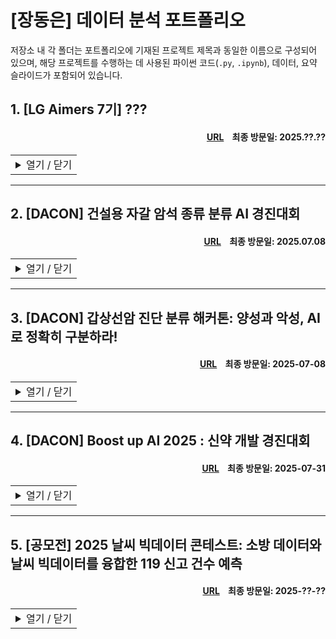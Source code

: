# [장동은] 데이터 분석 포트폴리오
저장소 내 각 폴더는 포트폴리오에 기재된 프로젝트 제목과 동일한 이름으로 구성되어 있으며, 해당 프로젝트를 수행하는 데 사용된 파이썬 코드(`.py`, `.ipynb`), 데이터, 요약 슬라이드가 포함되어 있습니다.

## 1. [LG Aimers 7기] ???
#### <div align='right'>[URL](https://lgaimers.ai/)&nbsp;&nbsp;&nbsp;&nbsp;최종 방문일: 2025.??.??</div>

<table>
<tr>
<td>
<details>
<summary>열기 / 닫기</summary>

<br>2025.??.?? - 2025.??.??</div>
  
### 분석 개요

### 분석 대상

### 분석 방안

### 분석 결과

### 개선점

</details>
</td>
</tr>
</table>

---

## 2. [DACON] 건설용 자갈 암석 종류 분류 AI 경진대회
#### <div align='right'>[URL](https://dacon.io/competitions/official/236471/overview/description)&nbsp;&nbsp;&nbsp;&nbsp;최종 방문일: 2025.07.08</div>

<table>
<tr>
<td>
<details>
<summary>열기 / 닫기</summary>

<br>2025.04.26 - 2025.05.28

### 분석 개요
* 자갈의 암석 종류는 콘크리트와 아스팔트의 품질에 직접적인 영향을 미치므로, 정확한 분류가 요구된다.
* 기존 수작업 방식은 많은 시간과 비용이 소요될 뿐 아니라, 검사자의 숙련도에 따라 정확도에 편차가 발생하는 한계가 있다.
* 건설용 자갈 이미지를 활용해 암석 종류를 분류하는 AI 알고리즘 개발을 목표로 한다.

### 분석 대상
* 학습 데이터:
  총 380,020장의 자갈 이미지가 7개 클래스로 분류되어 제공되었으며, 클래스 간 빈도 차가 크다. 가장 많은 클래스는 가장 적은 클래스보다 약 6배만큼 관측되었다.
  
  |클래스명 |암석 종류 |이미지 수 |비율 (%) |
  |:------|:------|------:|------:|
  |`Andesite` |안산암 |43,802 |11.53 |
  |`Basalt` |현무암 |26,810 |7.05 |
  |`Gneiss` |편마암 |73,914 |19.45 |
  |`Granaite` |화강암 |92,923 |24.45 |
  |`Mud_Sandstone` |이암/사암 |89,467 |23.54 |
  |`Weathered_Rock` |풍화암 |37,169 |9.78 |
  |`Etc` |기타 |15,935 |4.19 |
  |- |- |380,020 |100 |

* 평가 데이터: 클래스 정보가 주어지지 않은 95,006장의 자갈 이미지가 제공되었다.
* 평가 기준: Macro F1 Score

### 분석 방안
* 제한된 연산 자원을 고려해, [ImageNet](https://www.image-net.org/)에서 검증된 ConvNeXt Base, Swin V2 Small, EfficientNet V2 Medium을 기반 모형으로 활용하였다. 세 모형 모두 사전학습된 가중치를 초기값으로 사용해 학습을 진행하였다.
* 더 많은 파라미터를 가진 모형이 성능 면에서 유리할 것으로 보였으나, 제한된 연산 자원으로 인해 경량 모형들을 다수 활용한 앙상블 전략을 선택하였다.
* 단순 평균과 같은 관습적인 앙상블 방식 대신, 각 모형의 OOF(Out-of-Fold) 예측 결과를 활용하여 교차 검증 손실 함수를 최소화하는 가중치를 도출하였다.
* 자원 효율 향상을 위해 자동 혼합 정밀도(Automatic Mixed Precision, AMP) 기법을 도입하여 `torch.float32` 대신 `torch.float16`을 적극적으로 활용하였다.
* 클래스 불균형을 고려해, 학습 및 검증 데이터가 동일한 클래스 비율을 갖도록 분할한 후, 손실 함수로 Focal Loss를 사용하였다. Focal Loss와 오버샘플링을 함께 적용한 실험에서 성능 저하가 발생하여, 모형 개발 과정에서 해당 전략은 제외하였다.
* 다양한 환경에서 촬영된 자갈의 색상, 질감, 위치 등의 변화를 모형이 인식할 수 있도록, 회전, 노이즈 추가 등 다양한 데이터 증강(Data Augmentation) 기법을 적용하였다.


### 분석 결과
* 최종 제출 결과: 총 342명의 참가자들 중 58등을 기록하였다.

  |구분 |순위 |Macro F1 |
  |:------|------:|------:|
  |**최종 제출** |**58** |**0.78396** |
  |- |1 |0.93563 |
  |- |2 |0.93306 |
  |- |3 |0.92610 |
  |상위 10% |34 |0.82944|
  
### 개선점
* 상위권 경쟁자들과 동일한 기반 모형, 학습률(Learning Rate), 스케줄러(Scheduler)를 적용하였으나, 메모리 제약으로 인해 데이터 증강이 제한적이었다. 또한, 학습 속도가 느려 충분한 Epoch을 확보하지 못해, 수렴이 완료되지 않은 모형을 제출하게 되었다.
* 많은 경쟁자들이 Focal Loss와 오버샘플링을 병행하여 높은 성능을 달성한 반면, 해당 프로젝트에서는 두 기법을 함께 사용할 경우 성능 저하가 발생하였다. 이러한 차이는 제한적인 데이터 증강과 짧은 학습 기간에 기인한 것으로 해석된다.
* 상위권 경쟁자들의 실험에 따르면, Focal Loss보다 Weighted Cross-Entropy Loss(WCE Loss)가 소폭 더 안정적인 성능을 보였으며, 해당 문제에서는 WCE Loss가 더 적합한 손실 함수로 판단된다.

</details>
</td>
</tr>
</table>
  
---

## 3. [DACON] 갑상선암 진단 분류 해커톤: 양성과 악성, AI로 정확히 구분하라!
#### <div align='right'>[URL](https://dacon.io/competitions/official/236488/overview/description)&nbsp;&nbsp;&nbsp;&nbsp;최종 방문일: 2025-07-08</div>

<table>
<tr>
<td>
<details>
<summary>열기 / 닫기</summary>

<br>2025.06.29 - 2025.06.30</div>

### 분석 개요
* 정형 데이터를 기반으로 한 예측 알고리즘은 의료 리스크 분석, 조기 진단, 스마트 헬스케어 등 다양한 분야에 활용되며, 진단 정확도를 높이고 치료 결정 속도를 개선한다.
* 갑상선 관련 건강 데이터를 기반으로, 갑상선 결절의 악성 여부를 예측하는 AI 모형 개발을 목표로 한다.

### 분석 대상
* 데이터 명세:

  |변수명 |변수 상세 |
  |:------|:------|
  |`ID` |샘플별 고유 ID |
  |`Age` |환자의 나이 |
  |`Gender` |성별 |
  |`Country` |국적 |
  |`Race` |인종 |
  |`Family_Background` |가족력 여부 |
  |`Radiation_History` |방사선 노출 이력 |
  |`Iodine_Deficiency` |아이오딘 결핍 여부 |
  |`Smoke` |흡연 여부 |
  |`Weight_Risk` |체중 관련 위험도 |
  |`Diabetes` |당뇨병 여부 |
  |`Nodule_Size` |갑상선 결절 크기 |
  |`TSH_Result` |TSH 호르몬 검사 결과 |
  |`T4_Result` |T4 호르몬 검사 결과 |
  |`T3_Result` |T3 호르몬 검사 결과 |
  |`Cancer` |갑상선암 여부|
  
* 학습 데이터: 총 87,159명의 환자로부터 수집된 건강 데이터가 제공되었으며, 낮은 질병 발생률로 인해 심각한 클래스 불균형이 나타났다.
  
  |클래스명 |클래스 상세 |관측 수 |비율 (%) |
  |:------|:------|------:|------:|
  |`0` |양성 |76,700 |88.00 |
  |`1` |악성 |10,459 |12.00 |
  
* 평가 데이터: 46,204명의 환자로부터 수집된 건강 데이터가 클래스 정보 없이 제공되었다.
  
* 평가 기준: Binary F1 Score

### 분석 방안
* 클래스 불균형을 고려하며 `StratifiedKFold`와 `optuna`를 통해 `LGBMClassifier`, `XGBClassifier`, `BalancedRandomForestClassifier`의 최적 하이퍼파라미터를 탐색하였다.
* 각 모형의 Softmax 출력값을 단순 평균하여 앙상블을 구성하였으며, `optuna`를 통해 교차 검증 F1 Score를 최대화하는 악성 클래스 판별 임계값(Threshold)을 추가적으로 도출하였다.
* 목표 기반 통계량(Target-Based Statistic)이 의료 데이터에서 효과적이라는 점에 착안하여, 범주형 변수는 악성 오즈비(Odds Ratio)를 반영한 WOE(Weight of Evidence)로 인코딩하였다. 단, 교차 검증 중 데이터 유출을 막기 위해 각 학습 폴드 기준으로 WOE를 계산하였다.
* 연속형 변수를 `KMeans`로 군집화해 새로운 범주형 변수로 추가하였다. 해당 변수의 유의성이 낮더라도, 의사결정나무 기반 모형에서는 성능에 큰 영향을 주지 않음을 고려하였다.

### 분석 결과
* 최종 제출 결과: 총 661명의 참가자들 중 153등을 기록하였으나, 상위 300등까지의 점수 차이가 매우 근소하였다.
  
  |구분 |순위 |Binary F1 |
  |:------|------:|------:|
  |**최종 제출** |**153** |**0.50946** |
  |- |1 |0.50985 |
  |- |2 |0.50984 |
  |- |3 |0.50984 |
  |상위 10% |66 |0.50974|

### 개선점
* 상위권 참가자 간 점수 차이가 미미해 데이터셋의 분별력에 대한 의문이 제기되었고, 입상 결과가 알고리즘의 우수성에 기반한 것인지에 대한 논란도 뒤따랐다.
* 의사결정나무 기반이 아닌 모형을 앙상블에 포함했을 경우, 데이터의 다양한 구조를 포착하여 성능 향상으로 이어졌을 가능성이 있다.
* 앙상블 모형의 Threshold 산출 시, 각 모형의 Softmax 출력값을 메타 특성(Meta Feature)으로 활용하여 교차 검증을 수행하였다. 검증 폴드를 포함한 전체 예측값을 입력으로 사용하는 방식은 관행적으로 널리 사용되지만, 데이터 유출에 해당하며 교차 검증 F1 Score가 과대평가될 수 있다는 한계가 있다.

</details>
</td>
</tr>
</table>

---

## 4. [DACON] Boost up AI 2025 : 신약 개발 경진대회
#### <div align='right'>[URL](https://dacon.io/competitions/official/236518/overview/description)&nbsp;&nbsp;&nbsp;&nbsp;최종 방문일: 2025-07-31</div>

<table>
<tr>
<td>
<details>
<summary>열기 / 닫기</summary>

<br>2025.06.30 - 2025.07.31</div>

### 분석 개요
* CYP3A4는 약물 대사의 주요 효소로, 전체 P450 효소 대사량의 50% 이상을 담당하며, 대부분의 약물 대사에 관여한다.
* CYP3A4 억제제와 유도제를 병용할 경우, 약물 혈중 농도의 급격한 변동으로 인해 치료 효과가 저하되거나 부작용 위험이 증가할 수 있다.
* 약물의 분자 구조 정보를 기반으로 CYP3A4 저해율을 예측하는 AI 모형 개발을 목표로 한다.

### 주요 역할
* 실전 데이터 분석 경험이 부족한 대학원 동료들이 참여할 수 있도록 팀을 조직하여 프로젝트를 수행하였다.
* 도메인 지식에 대한 사전 조사를 수행한 후, 분석에 필요한 데이터를 확보하였다.
* 각 팀원이 담당한 모형의 하이퍼파라미터 설정을 지원하고, 전체 모형을 통합하는 앙상블 전략을 설계하였다.

### 분석 대상
* 데이터 명세:

  |변수명 |변수 상세 |
  |:------|:------|
  |`ID` |샘플별 고유 ID |
  |`Canonical_Smiles` |분자 구조 데이터 |
  |`Inhibition` |CYP3A4 저해율 (%) |
  
* 학습 데이터: 총 1,681개의 분자에 대한 고유 구조 문자열(Canonical SMILES)가 제공되었다. 아래는 데이터의 예시이다.
  
  |`ID` |`Canonical_Smiles` |`Inhibition`|
  |:------|:------|------:|
  |TRAIN_0000	|Cl.OC1(Cc2cccc(Br)c2)CCNCC1 |12.50 |
  |TRAIN_0001	|Brc1ccc2OCCc3ccnc1c23 |4.45 |
  |TRAIN_0002	|CC1(CO)CC(=NO1)c2cc(c(F)cc2Cl)&#91;N+&#93;(=O)[O-] |4.92 |
  |... |... |... |
  
* 평가 데이터: 총 100개의 분자에 대한 Canonical SMILES가 제공되었다.
* 평가 기준: NRMSE와 Pearson 상관 계수를 결합한 지표를 평가 기준으로 사용하였다.

  $$
  \text{Score} = 0.5 \left[ \left\\{ 1 - \min(\text{NRMSE}, 1) \right\\} + \text{Pearson Correlation Coefficient} \right]
  $$

### 분석 방안
* `rdkit` 라이브러리를 활용하여 `Canonical_Smiles`로부터 다양한 물리화학적 특성과 분자 지문(Fingerprint)을 추출하였다.
* 자료수가 적은데 차원은 높아서 부스팅/랜포 씀
* GNN이 핫한데, 자료 수가 적어서 pretrained 써야 함 > 이거 누가 해줬으면 좋겠다...

### 분석 결과
* 진행중

### 개선점
* 진행중

</details>
</td>
</tr>
</table>

---

## 5. [공모전] 2025 날씨 빅데이터 콘테스트: 소방 데이터와 날씨 빅데이터를 융합한 119 신고 건수 예측
#### <div align='right'>[URL](https://bd.kma.go.kr/contest/main.do)&nbsp;&nbsp;&nbsp;&nbsp;최종 방문일: 2025-??-??</div>

<table>
<tr>
<td>
<details>
<summary>열기 / 닫기</summary>

<br>2025.??.?? - 2025.??.??</div>

### 분석 개요
* 여름철 기온 상승이 119 신고 건수 증가에 영향을 미친다는 선행 연구들이 존재하며, 이에 따라 실제로 어떤 기상 요인이 신고 건수에 영향을 주는지 확인하고자 한다.
* 기상과 지역 특성(면적, 고령 인구 등)을 바탕으로 신고 건수를 예측하는 AI 모형 개발을 목표로 한다.
* 일부 지역에서 실제 신고 건수에 비해 인력이 과도하게 배정되는 문제를 개선하는 데 유용할 것으로 판단된다.

### 주요 역할
* 기상 요인 외에도 신고 건수에 영향을 미치는 요인들을 사전 조사한 뒤, 관련 자료를 수집하였다.
* 데이터 유출을 방지하도록 설계된 `TargetEncoder` 파이프라인을 구축하고, 시계열 특성에 적합한 교차 검증 전략을 수립하였다.
* 개별 모형의 하이퍼파라미터 최적화 및 최종 앙상블 구성을 담당하였다.

### 분석 대상
* 데이터 명세:

  |변수명 |변수 상세 |데이터 출처 |파생 여부 |
  |:------|:------|:-----:|:-----:|
  |`call_count` |일 단위 신고 건수 |공모전 기본 제공 |✕ |
  |`address_gu`, `sub_address` |부산광역시 신고 접수 군·구 및 읍·면·동 |공모전 기본 제공 |✕ |
  |`stn` |AWS 지점 코드 (기상 관측 지점) |공모전 기본 제공 |✕ |
  |`ta_min` 외 8개 |일 단위 기상 정보 (기온, 강수량, 풍속, 습도 등) |공모전 기본 제공 |✕ |
  |`hm_range` 외 7개 |일 단위 기상 파생 변수 |공모전 기본 제공 |◯ |
  |`gu_ta_min` 외 7개 |구별 전년도 기상 파생 변수 |공모전 기본 제공 |◯ |
  |`year` 외 4개 |신고 접수 연월일, 요일, 8월·9월 여부 |공모전 기본 제공 |◯ |
  |`gu_old` 외 10개 |신고 접수 전월 군·구 및 읍·면·동별 인구 정보 |[국가 통계 포털](https://kosis.kr/statHtml/statHtml.do?sso=ok&returnurl=https%3A%2F%2Fkosis.kr%3A443%2FstatHtml%2FstatHtml.do%3FtblId%3DDT_B1%26orgId%3D202%26) |✕ |
  |`call_sum` 외 23개 |이전 신고 이력 |공모전 기본 제공 |◯ |
  |`gu_lat` 외 3개 |군·구 및 읍·면·동별 위경도 |[국토교통부](https://www.vworld.kr/dtmk/dtmk_ntads_s002.do?dsId=30603) |✕ |
  |`gu_cluster` |위경도 클러스터 |[국토교통부](https://www.vworld.kr/dtmk/dtmk_ntads_s002.do?dsId=30603) |◯ | 
  
* 학습 데이터: 2020년부터 2023년까지 매년 5월부터 10월 사이의 유형별·총 119 신고 건수와 기상 자료가 제공되었으며, 신고 접수 날짜와 지역을 기준으로 총 42,924행을 가진다.
* 평가 데이터: 2024년 5월부터 10월 사이의 유형별 119 신고 건수와 기상 자료가 제공되었으며, 신고 접수 날짜와 지역을 기준으로 총 9,601행을 가진다.
* 평가 기준: RMSE
* 제공된 데이터에 일부 품질 문제가 존재하였다:
  * 2024년의 유형별 신고 건수가 제공되어 목표 변수인 2024년의 총 신고 건수를 간접적으로 유추할 수 있었다. 이의 제기 후 '예측 시점 직전까지의 정보는 활용 가능하다'는 공지가 있었으나, 유출 가능성을 차단하지는 못했다.
  * 유형별 신고 건수의 합이 총 신고 건수와 일치하지 않았으며, 이는 [공공 데이터 포털](https://www.data.go.kr/data/15087824/openapi.do)의 부산광역시 소방 출동 정보 API와도 일치하지 않았다.
  * `OUTER JOIN`이 아닌 `INNER JOIN` 방식으로 결합된 소방·기상 데이터가 제공되어, 신고가 일어나지 않은 날짜의 정보는 데이터에서 완전히 제외되었다. 이로 인해 신고 건수가 0인 날은 예측이 불가능하였으며, 통계적 모형이 구조적으로 제한되었다.
  
### 분석 방안
* 기상 자료의 결측값은 날짜와 지역을 고려하여 보간하였다.
* 데이터 유출에 주의하며 `TimeSeriesSplit`과 `optuna`를 통해 `LGBMRegressor`, `RandomForestRegressor`, `XGBRegressor`의 최적 하이퍼파라미터를 탐색하였다.
* 각 모형의 예측값을 메타 피처로 활용해 `Ridge` 회귀 기반의 앙상블을 수행하였으며, `optuna`를 통해 교차 검증 RMSE를 최소화하는 `alpha` 값을 탐색하였다.

### 분석 결과

### 개선점

</details>
</td>
</tr>
</table>

